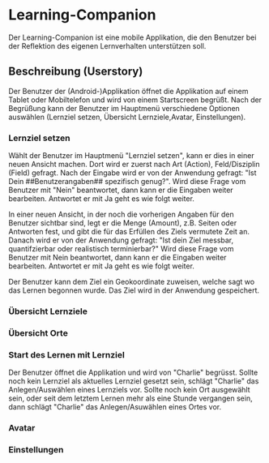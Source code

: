 # Learning-Companion

Der Learning-Companion ist eine mobile Applikation, die den Benutzer bei der Reflektion 
des eigenen Lernverhalten unterstützen soll. 

## Beschreibung (Userstory)

Der Benutzer der (Android-)Applikation öffnet die Applikation auf einem Tablet oder 
Mobiltelefon und wird von einem Startscreen begrüßt. Nach der Begrüßung kann der Benutzer
im Hauptmenü verschiedene Optionen auswählen (Lernziel setzen, Übersicht Lernziele,Avatar, Einstellungen).

### Lernziel setzen

Wählt der Benutzer im Hauptmenü "Lernziel setzen", kann er dies in einer neuen Ansicht machen.
Dort wird er zuerst nach Art (Action), Feld/Disziplin (Field) gefragt. Nach der Eingabe wird er von der Anwendung gefragt: "Ist Dein ##Benutzerangaben## spezifisch genug?". 
Wird diese Frage vom Benutzer mit "Nein" beantwortet, dann kann er die Eingaben weiter bearbeiten. Antwortet er mit Ja geht es wie folgt weiter.

In einer neuen Ansicht, in der noch die vorherigen Angaben für den Benutzer sichtbar sind, legt er die Menge (Amount), z.B. Seiten oder Antworten fest, und gibt die für das Erfüllen des Ziels vermutete Zeit an. 
Danach wird er von der Anwendung gefragt: "Ist dein Ziel messbar, quantifzierbar oder realistisch terminierbar?" Wird diese Frage vom Benutzer mit Nein beantwortet, dann kann er die Eingaben weiter bearbeiten. Antwortet er mit Ja geht es wie folgt weiter.

Der Benutzer kann dem Ziel ein Geokoordinate zuweisen, welche sagt wo das Lernen begonnen wurde.
Das Ziel wird in der Anwendung gespeichert.


### Übersicht Lernziele


### Übersicht Orte


### Start des Lernen mit Lernziel

Der Benutzer öffnet die Applikation und wird von "Charlie" begrüsst. Sollte noch kein Lernziel als aktuelles Lernziel gesetzt sein, schlägt "Charlie" das Anlegen/Auswählen eines Lernziels vor.
Sollte noch kein Ort ausgewählt sein, oder seit dem letztem Lernen mehr als eine Stunde vergangen sein, dann schlägt "Charlie" das Anlegen/Asuwählen eines Ortes vor.

### Avatar

### Einstellungen